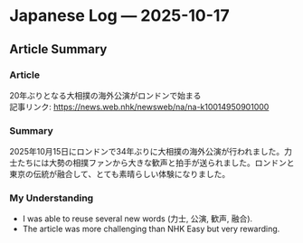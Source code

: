 # Japanese Log — 2025-10-17  
## Article Summary

### Article
20年ぶりとなる大相撲の海外公演がロンドンで始まる  
記事リンク: https://news.web.nhk/newsweb/na/na-k10014950901000  

### Summary
2025年10月15日にロンドンで34年ぶりに大相撲の海外公演が行われました。力士たちには大勢の相撲ファンから大きな歓声と拍手が送られました。ロンドンと東京の伝統が融合して、とても素晴らしい体験になりました。  

### My Understanding
- I was able to reuse several new words (力士, 公演, 歓声, 融合).  
- The article was more challenging than NHK Easy but very rewarding.  

